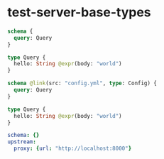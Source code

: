 # test-server-base-types

```graphql @config
schema {
  query: Query
}

type Query {
  hello: String @expr(body: "world")
}
```

```graphql @config
schema @link(src: "config.yml", type: Config) {
  query: Query
}

type Query {
  hello: String @expr(body: "world")
}
```

```yml @file:config.yml
schema: {}
upstream:
  proxy: {url: "http://localhost:8000"}
```
